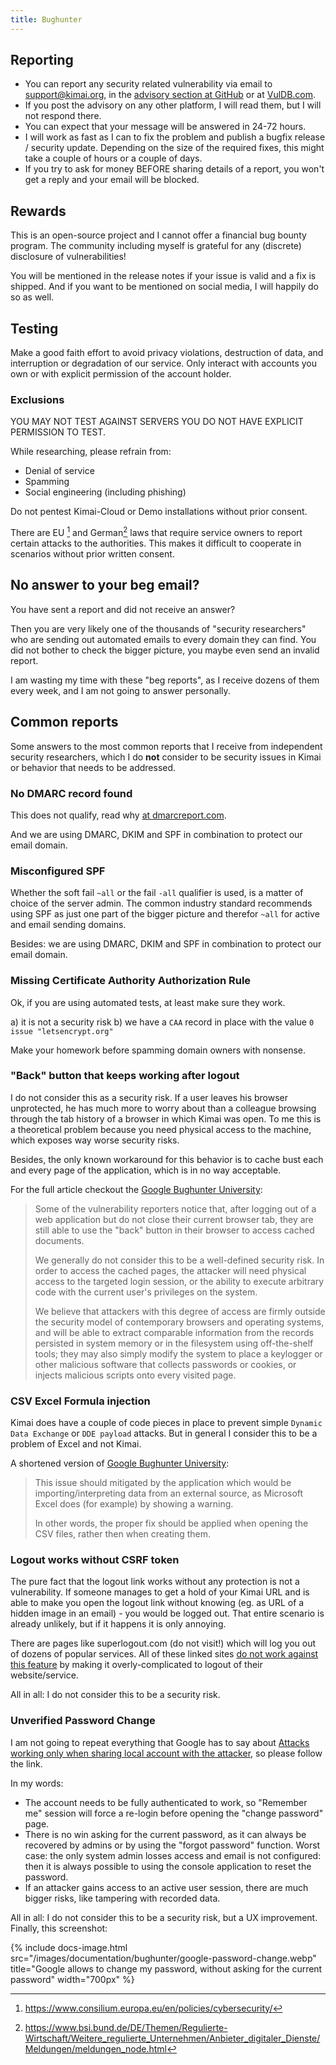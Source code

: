```yaml
---
title: Bughunter
---
```


## Reporting 

- You can report any security related vulnerability via email to [support@kimai.org](mailto:support@kimai.org), in the [advisory section at GitHub](https://github.com/kimai/kimai/security/advisories) or at [VulDB.com](https://vuldb.com/). 
- If you post the advisory on any other platform, I will read them, but I will not respond there.
- You can expect that your message will be answered in 24-72 hours.
- I will work as fast as I can to fix the problem and publish a bugfix release / security update. Depending on the size of the required fixes, this might take a couple of hours or a couple of days.
- If you try to ask for money BEFORE sharing details of a report, you won't get a reply and your email will be blocked.

## Rewards

This is an open-source project and I cannot offer a financial bug bounty program.
The community including myself is grateful for any (discrete) disclosure of vulnerabilities!

You will be mentioned in the release notes if your issue is valid and a fix is shipped. 
And if you want to be mentioned on social media, I will happily do so as well.

## Testing

Make a good faith effort to avoid privacy violations, destruction of data, and interruption or degradation of our service.
Only interact with accounts you own or with explicit permission of the account holder.

### Exclusions

YOU MAY NOT TEST AGAINST SERVERS YOU DO NOT HAVE EXPLICIT PERMISSION TO TEST.

While researching, please refrain from:

- Denial of service
- Spamming
- Social engineering (including phishing)

Do not pentest Kimai-Cloud or Demo installations without prior consent.

There are EU [^1] and German[^2] laws that require service owners to report certain attacks to the authorities.
This makes it difficult to cooperate in scenarios without prior written consent.

## No answer to your beg email?

You have sent a report and did not receive an answer?

Then you are very likely one of the thousands of "security researchers" who are sending out automated emails to every domain they can find. 
You did not bother to check the bigger picture, you maybe even send an invalid report. 

I am wasting my time with these "beg reports", as I receive dozens of them every week, and I am not going to answer personally.

## Common reports

Some answers to the most common reports that I receive from independent security researchers, which I do **not** consider
to be security issues in Kimai or behavior that needs to be addressed.

### No DMARC record found

This does not qualify, read why [at dmarcreport.com](https://dmarcreport.com/blog/no-dmarc-record-found-bug-bounty-is-a-beg-bounty/).

And we are using DMARC, DKIM and SPF in combination to protect our email domain.

### Misconfigured SPF

Whether the soft fail `~all` or the fail `-all` qualifier is used, is a matter of choice of the server admin.
The common industry standard recommends using SPF as just one part of the bigger picture and therefor `~all` for active and email sending domains.

Besides: we are using DMARC, DKIM and SPF in combination to protect our email domain.

### Missing Certificate Authority Authorization Rule

Ok, if you are using automated tests, at least make sure they work.

a) it is not a security risk
b) we have a `CAA` record in place with the value `0 issue "letsencrypt.org"`

Make your homework before spamming domain owners with nonsense.

### "Back" button that keeps working after logout

I do not consider this as a security risk. If a user leaves his browser unprotected, he has much more to worry about than a colleague
browsing through the tab history of a browser in which Kimai was open. To me this is a theoretical problem because you need 
physical access to the machine, which exposes way worse security risks. 

Besides, the only known workaround for this behavior is to cache bust each and every page of the application, which is in no way acceptable.

For the full article checkout the [Google Bughunter University](https://bughunters.google.com/learn/invalid-reports/web-platform/navigation/6057503504465920/content-in-cache-after-logout):

> Some of the vulnerability reporters notice that, after logging out of a web application but do not close their current browser tab, they are still able to use the "back" button in their browser to access cached documents. 
>
> We generally do not consider this to be a well-defined security risk. In order to access the cached pages, the attacker will need physical access to the targeted login session, or the ability to execute arbitrary code with the current user's privileges on the system.
>
> We believe that attackers with this degree of access are firmly outside the security model of contemporary browsers and operating systems, and will be able to extract comparable information from the records persisted in system memory or in the filesystem using off-the-shelf tools; they may also simply modify the system to place a keylogger or other malicious software that collects passwords or cookies, or injects malicious scripts onto every visited page.

### CSV Excel Formula injection

Kimai does have a couple of code pieces in place to prevent simple `Dynamic Data Exchange` or `DDE payload` attacks. 
But in general I consider this to be a problem of Excel and not Kimai.

A shortened version of [Google Bughunter University](https://bughunters.google.com/learn/invalid-reports/google-products/4965108570390528/csv-formula-injection):

> This issue should mitigated by the application which would be importing/interpreting data from an external source, as Microsoft Excel does (for example) by showing a warning. 
> 
> In other words, the proper fix should be applied when opening the CSV files, rather then when creating them.

### Logout works without CSRF token

The pure fact that the logout link works without any protection is not a vulnerability.
If someone manages to get a hold of your Kimai URL and is able to make you open the logout link without knowing (eg. as URL of a hidden image in an email) - you would be logged out.
That entire scenario is already unlikely, but if it happens it is only annoying.

There are pages like superlogout.com (do not visit!) which will log you out of dozens of popular services.
All of these linked sites [do not work against this feature](https://bughunters.google.com/learn/invalid-reports/web-platform/csrf-clickjacking/5072689380982784) by making it overly-complicated to logout of their website/service.

All in all: I do not consider this to be a security risk.

### Unverified Password Change

I am not going to repeat everything that Google has to say about [Attacks working only when sharing local account with the attacker](https://bughunters.google.com/learn/invalid-reports/invalid-attack-scenarios/6576292268605440/attacks-working-only-when-sharing-local-account-with-the-attacker), 
so please follow the link. 

In my words: 
- The account needs to be fully authenticated to work, so "Remember me" session will force a re-login before opening the "change password" page.
- There is no win asking for the current password, as it can always be recovered by admins or by using the "forgot password" function. Worst case: the only system admin losses access and email is not configured: then it is always possible to using the console application to reset the password. 
- If an attacker gains access to an active user session, there are much bigger risks, like tampering with recorded data.

All in all: I do not consider this to be a security risk, but a UX improvement. Finally, this screenshot:

{% include docs-image.html src="/images/documentation/bughunter/google-password-change.webp" title="Google allows to change my password, without asking for the current password" width="700px" %}

[^1]: https://www.consilium.europa.eu/en/policies/cybersecurity/
[^2]: https://www.bsi.bund.de/DE/Themen/Regulierte-Wirtschaft/Weitere_regulierte_Unternehmen/Anbieter_digitaler_Dienste/Meldungen/meldungen_node.html
